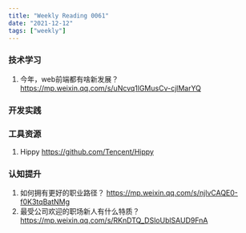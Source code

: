 ```yaml
---
title: "Weekly Reading 0061"
date: "2021-12-12"
tags: ["weekly"]
---
```


### 技术学习
1. 今年，web前端都有啥新发展？ https://mp.weixin.qq.com/s/uNcvq1lGMusCv-cjlMarYQ

### 开发实践


### 工具资源
1. Hippy https://github.com/Tencent/Hippy


### 认知提升
1. 如何拥有更好的职业路径？ https://mp.weixin.qq.com/s/njlvCAQE0-f0K3tqBatNMg
2. 最受公司欢迎的职场新人有什么特质？ https://mp.weixin.qq.com/s/RKnDTQ_DSloUblSAUD9FnA